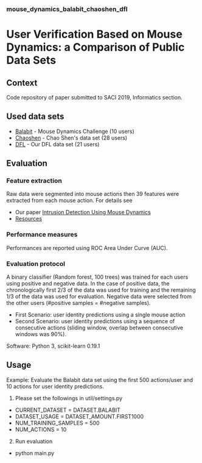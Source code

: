 ### mouse_dynamics_balabit_chaoshen_dfl

# User Verification Based on Mouse Dynamics: a Comparison of Public Data Sets
## Context 
Code repository of paper submitted to SACI 2019, Informatics section.
## Used data sets

* [Balabit](https://github.com/balabit/Mouse-Dynamics-Challenge) - Mouse Dynamics Challenge (10 users)
* [Chaoshen](https://figshare.com/articles/Mouse_Behavior_Data_for_Continuous_Authentication/5619328) - Chao Shen's data set (28 users)
* [DFL](https://ms.sapientia.ro/~manyi/DFL.html) - Our DFL data set (21 users)



## Evaluation

### Feature extraction

Raw data were segmented into mouse actions then 39 features were extracted from each mouse action. For details see
* Our paper [Intrusion Detection Using Mouse Dynamics](https://arxiv.org/abs/1810.04668)
* [Resources](https://ms.sapientia.ro/~manyi/mousedynamics/)


### Performance measures

Performances are reported using ROC Area Under Curve (AUC).

### Evaluation protocol

A binary classifier (Random forest, 100 trees) was trained for each users using positive and negative data. In the case of positive data, the chronologically first 2/3 of the data was used for training and the remaining 1/3 of the data was used for evaluation. Negative data were selected from the other users (#positive samples = #negative samples).

* First Scenario: user identity predictions using a single mouse action
* Second Scenario: user identity predictions using a sequence of consecutive actions (sliding window, overlap between consecutive windows was 90%).

Software: Python 3, scikit-learn 0.19.1

## Usage

Example: Evaluate the Balabit data set using the first 500 actions/user and 10 actions for user identity predictions.

1. Please set the followings in util/settings.py

* CURRENT_DATASET = DATASET.BALABIT
* DATASET_USAGE = DATASET_AMOUNT.FIRST1000
* NUM_TRAINING_SAMPLES = 500
* NUM_ACTIONS = 10

2. Run evaluation

* python main.py
